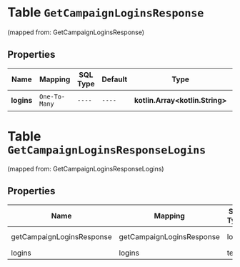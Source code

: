 
# Table `GetCampaignLoginsResponse`
(mapped from: GetCampaignLoginsResponse)

## Properties
Name | Mapping | SQL Type | Default | Type | Description | Notes
---- | ------- | -------- | ------- | ---- | ----------- | -----
**logins** | `One-To-Many` | `----` | `----`  | **kotlin.Array&lt;kotlin.String&gt;** | Список логинов. | 


# **Table `GetCampaignLoginsResponseLogins`**
(mapped from: GetCampaignLoginsResponseLogins)

## Properties
Name | Mapping | SQL Type | Default | Type | Description | Notes
---- | ------- | -------- | ------- | ---- | ----------- | -----
getCampaignLoginsResponse | getCampaignLoginsResponse | long | | kotlin.Long | Primary Key | *one*
logins | logins | text | | kotlin.String | Foreign Key | *many*



